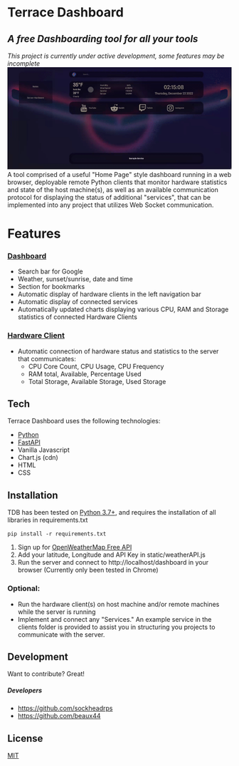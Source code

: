 # Terrace Dashboard
## _A free Dashboarding tool for all your tools_
_This project is currently under active development, some features may be incomplete_
![Alt Text](readmegif.gif)
A tool comprised of a useful "Home Page" style dashboard running in a web browser, deployable remote Python clients that monitor hardware statistics and state of the host machine(s), as well as an available communication protocol for displaying the status of additional "services", that can be implemented into any project that utilizes Web Socket communication.

# Features
### <u>Dashboard</u>
- Search bar for Google
- Weather, sunset/sunrise, date and time
- Section for bookmarks
- Automatic display of hardware clients in the left navigation bar
- Automatic display of connected services
- Automatically updated charts displaying various CPU, RAM and Storage statistics of connected Hardware Clients
### <u>Hardware Client</u>
- Automatic connection of hardware status and statistics to the server that communicates:
  - CPU Core Count, CPU Usage, CPU Frequency
  - RAM total, Available, Percentage Used
  - Total Storage, Available Storage, Used Storage

## Tech

Terrace Dashboard uses the following technologies:
- [Python](https://www.python.org/) 
- [FastAPI](https://fastapi.tiangolo.com/)
- Vanilla Javascript 
- Chart.js (cdn)
- HTML 
- CSS




## Installation

TDB has been tested on [Python 3.7+](https://www.python.org/), and requires the installation of all libraries in requirements.txt
    
    pip install -r requirements.txt
    
1. Sign up for [OpenWeatherMap Free API](https://openweathermap.org/api)
2. Add your latitude, Longitude and API Key in static/weatherAPI.js
3. Run the server and connect to http://localhost/dashboard in your browser (Currently only been tested in Chrome)

### Optional:
- Run the hardware client(s) on host machine and/or remote machines while the server is running
- Implement and connect any "Services." An example service in the clients folder is provided to assist you in structuring you projects to communicate with the server.






## Development

Want to contribute? Great!
##### Developers
- https://github.com/sockheadrps
- https://github.com/beaux44


## License

[MIT](https://www.mit.edu/~amini/LICENSE.md)


[//]: # (These are reference links used in the body of this note and get stripped out when the markdown processor does its job. There is no need to format nicely because it shouldn't be seen. Thanks SO - http://stackoverflow.com/questions/4823468/store-comments-in-markdown-syntax)




